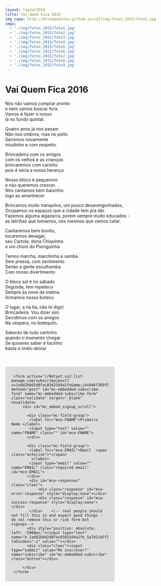 ```yaml
---
layout: layout2016
title: Vai Quem Fica 2016
img_capa: http://brunopedroso.github.io/vqf/img/fotos_2015/foto1.jpg
imgs:
  - './img/fotos_2015/foto1.jpg'
  - './img/fotos_2015/foto2.jpg'
  - './img/fotos_2015/foto3.jpg'
  - './img/fotos_2015/foto4.jpg'
  - './img/fotos_2015/foto5.jpg'
  - './img/fotos_2015/foto6.jpg'
  - './img/fotos_2015/foto7.jpg'
  - './img/fotos_2015/foto8.jpg'
  - './img/fotos_2015/foto9.jpg'
---
```


# Vai Quem Fica 2016

<div class="caixa">

  Nós não vamos comprar pronto <br/>
  e nem vamos buscar fora. <br/>
  Vamos é fazer o nosso <br/>
  lá no fundo quintal. <br/>

</div>

<div class="caixa">

  Quatro anos já nos pesam <br/>
   Não nos ombros, mas no peito <br/>
   Sairemos novamente <br/>
   miudinho e com respeito. <br/>

 </div>

 <div class="caixa">

   Brincadeira com os amigos <br/>
   com os velhos e as crianças <br/>
   brincaremos com carinho <br/>
   pois é séria a nossa herança <br/>

 </div>

 <div class="caixa">

   Nosso bloco é pequenino <br/>
   e não queremos crescer. <br/>
   Nós cantamos bem baixinho <br/>
   logo ao amanhecer <br/>

 </div>

 <div class="caixa">

   Brincamos muito tranquilos, um pouco desavergonhados, <br/>
   Ocupamos os espaços que a cidade tem pra dar. <br/>
   Fazemos alguma algazarra, porém sempre muito educados - <br/>
   as latinhas que tomamos, nós mesmos que vamos catar. <br/>

 </div>

 <div class="caixa">

   Cantaremos bem bonito, <br/>
   tocaremos devagar, <br/>
   seu Cartola, dona Chiquinha <br/>
   e um choro do Pixinguinha <br/>

 </div>

 <div class="caixa">

   Temos marcha, marchinha e samba <br/>
   Sem pressa, com sentimento <br/>
   Senão a gente esculhamba <br/>
   Com nosso divertimento <br/>

 </div>

 <div class="caixa">

   O bloco sai é no sábado <br/>
   Segunda, tem repeteco <br/>
   Sempre às nove da matina <br/>
   Armamos nosso boteco <br/>

 </div>

 <div class="caixa">

   O lugar, a ha ha, não te digo! <br/>
   Brincadeira. Vou dizer sim. <br/>
   Decidimos com os amigos <br/>
   Na véspera, no botequim. <br/>

 </div>

 <div class="caixa">

   Saberás de tudo certinho <br/>
   quando o momento chegar <br/>
   Se quiseres saber é facinho <br/>
   basta o imêio deixar <br/>

 </div>

 <br>

 <div style='width:70%; margin:20px 0 40px 0; float: left;'>

   <!-- Begin MailChimp Signup Form -->
   <link href="//cdn-images.mailchimp.com/embedcode/classic-081711.css" rel="stylesheet" type="text/css">
   <style type="text/css">
   	#mc_embed_signup{background:#fff; clear:left; font:14px Helvetica,Arial,sans-serif; }
   	/* Add your own MailChimp form style overrides in your site stylesheet or in this style block.
   	   We recommend moving this block and the preceding CSS link to the HEAD of your HTML file. */
   </style>
   <div id="mc_embed_signup" style='background:#ddd; border-radius:3px; padding:10px 20px'>

     <form action="//Notyet.us2.list-manage.com/subscribe/post?u=1add2b0d2d8fac83d25d4a1fe&amp;id=846f269f95" method="post" id="mc-embedded-subscribe-form" name="mc-embedded-subscribe-form" class="validate" target="_blank" novalidate>
         <div id="mc_embed_signup_scroll">

           <div class="mc-field-group">
           	<label for="mce-FNAME">Primeiro Nome </label>
           	<input type="text" value="" name="FNAME" class="" id="mce-FNAME">
           </div>

           <div class="mc-field-group">
           	<label for="mce-EMAIL">Email  <span class="asterisk">*</span>
             </label>
           	<input type="email" value="" name="EMAIL" class="required email" id="mce-EMAIL">
           </div>
         	<div id="mce-responses" class="clear">
         		<div class="response" id="mce-error-response" style="display:none"></div>
         		<div class="response" id="mce-success-response" style="display:none"></div>
         	</div>    <!-- real people should not fill this in and expect good things - do not remove this or risk form bot signups-->
           <div style="position: absolute; left: -5000px;"><input type="text" name="b_1add2b0d2d8fac83d25d4a1fe_5a781cb5f1" tabindex="-1" value=""></div>
           <div class="clear"><input type="submit" value="Me inscrever!" name="subscribe" id="mc-embedded-subscribe" class="button"></div>

         </div>
     </form>
   </div>

   <!--End mc_embed_signup-->
